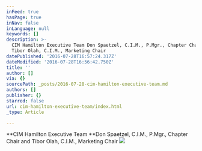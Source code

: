 ```yaml
---
inFeed: true
hasPage: true
inNav: false
inLanguage: null
keywords: []
description: >-
  CIM Hamilton Executive Team Don Spaetzel, C.I.M., P.Mgr., Chapter Chair and
  Tibor Olah, C.I.M., Marketing Chair
datePublished: '2016-07-28T16:57:24.317Z'
dateModified: '2016-07-28T16:56:42.750Z'
title: ''
author: []
via: {}
sourcePath: _posts/2016-07-28-cim-hamilton-executive-team.md
authors: []
publisher: {}
starred: false
url: cim-hamilton-executive-team/index.html
_type: Article

---
```

**CIM Hamilton Executive Team **Don Spaetzel, C.I.M., P.Mgr., Chapter Chair and Tibor Olah, C.I.M., Marketing Chair
![](https://the-grid-user-content.s3-us-west-2.amazonaws.com/b01732d6-aad5-4cc0-b785-f72e5a3eb505.jpg)